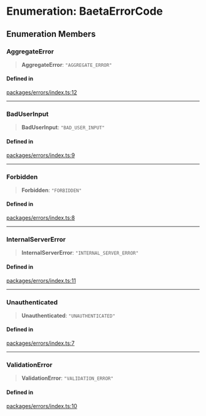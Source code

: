 # Enumeration: BaetaErrorCode

## Enumeration Members

### AggregateError

> **AggregateError**: `"AGGREGATE_ERROR"`

#### Defined in

[packages/errors/index.ts:12](https://github.com/andreisergiu98/baeta/blob/277f62f15bfdecc05d507a84e60b62e5bc08a747/packages/errors/index.ts#L12)

***

### BadUserInput

> **BadUserInput**: `"BAD_USER_INPUT"`

#### Defined in

[packages/errors/index.ts:9](https://github.com/andreisergiu98/baeta/blob/277f62f15bfdecc05d507a84e60b62e5bc08a747/packages/errors/index.ts#L9)

***

### Forbidden

> **Forbidden**: `"FORBIDDEN"`

#### Defined in

[packages/errors/index.ts:8](https://github.com/andreisergiu98/baeta/blob/277f62f15bfdecc05d507a84e60b62e5bc08a747/packages/errors/index.ts#L8)

***

### InternalServerError

> **InternalServerError**: `"INTERNAL_SERVER_ERROR"`

#### Defined in

[packages/errors/index.ts:11](https://github.com/andreisergiu98/baeta/blob/277f62f15bfdecc05d507a84e60b62e5bc08a747/packages/errors/index.ts#L11)

***

### Unauthenticated

> **Unauthenticated**: `"UNAUTHENTICATED"`

#### Defined in

[packages/errors/index.ts:7](https://github.com/andreisergiu98/baeta/blob/277f62f15bfdecc05d507a84e60b62e5bc08a747/packages/errors/index.ts#L7)

***

### ValidationError

> **ValidationError**: `"VALIDATION_ERROR"`

#### Defined in

[packages/errors/index.ts:10](https://github.com/andreisergiu98/baeta/blob/277f62f15bfdecc05d507a84e60b62e5bc08a747/packages/errors/index.ts#L10)
